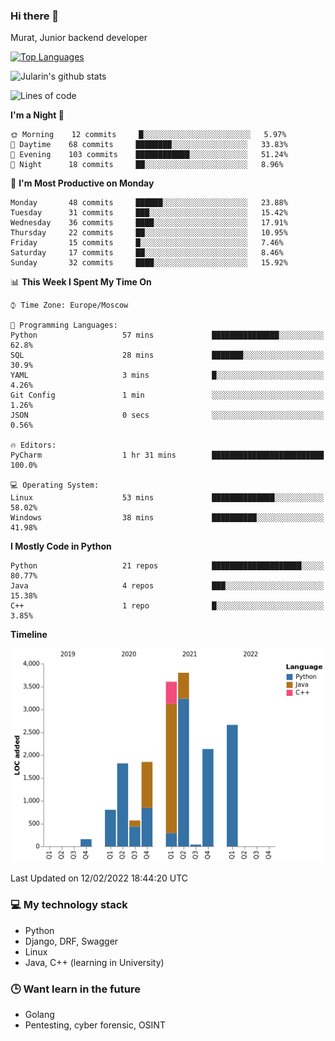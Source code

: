 ### Hi there 👋

Murat, Junior backend developer

[![Top Languages](https://github-readme-stats.vercel.app/api/top-langs/?username=Jularin&layout=compact)]()

![Jularin's github stats](https://github-readme-stats.vercel.app/api?username=Jularin&show_icons=true&include_all_commits=true&count_private=true)

<!--START_SECTION:waka-->
![Lines of code](https://img.shields.io/badge/From%20Hello%20World%20I%27ve%20Written-17%20Thousand%20lines%20of%20code-blue)

**I'm a Night 🦉** 

```text
🌞 Morning    12 commits     █░░░░░░░░░░░░░░░░░░░░░░░░   5.97% 
🌆 Daytime    68 commits     ████████░░░░░░░░░░░░░░░░░   33.83% 
🌃 Evening    103 commits    ████████████░░░░░░░░░░░░░   51.24% 
🌙 Night      18 commits     ██░░░░░░░░░░░░░░░░░░░░░░░   8.96%

```
📅 **I'm Most Productive on Monday** 

```text
Monday       48 commits     ██████░░░░░░░░░░░░░░░░░░░   23.88% 
Tuesday      31 commits     ███░░░░░░░░░░░░░░░░░░░░░░   15.42% 
Wednesday    36 commits     ████░░░░░░░░░░░░░░░░░░░░░   17.91% 
Thursday     22 commits     ██░░░░░░░░░░░░░░░░░░░░░░░   10.95% 
Friday       15 commits     █░░░░░░░░░░░░░░░░░░░░░░░░   7.46% 
Saturday     17 commits     ██░░░░░░░░░░░░░░░░░░░░░░░   8.46% 
Sunday       32 commits     ████░░░░░░░░░░░░░░░░░░░░░   15.92%

```


📊 **This Week I Spent My Time On** 

```text
⌚︎ Time Zone: Europe/Moscow

💬 Programming Languages: 
Python                   57 mins             ███████████████░░░░░░░░░░   62.8% 
SQL                      28 mins             ███████░░░░░░░░░░░░░░░░░░   30.9% 
YAML                     3 mins              █░░░░░░░░░░░░░░░░░░░░░░░░   4.26% 
Git Config               1 min               ░░░░░░░░░░░░░░░░░░░░░░░░░   1.26% 
JSON                     0 secs              ░░░░░░░░░░░░░░░░░░░░░░░░░   0.56%

🔥 Editors: 
PyCharm                  1 hr 31 mins        █████████████████████████   100.0%

💻 Operating System: 
Linux                    53 mins             ██████████████░░░░░░░░░░░   58.02% 
Windows                  38 mins             ██████████░░░░░░░░░░░░░░░   41.98%

```

**I Mostly Code in Python** 

```text
Python                   21 repos            ████████████████████░░░░░   80.77% 
Java                     4 repos             ███░░░░░░░░░░░░░░░░░░░░░░   15.38% 
C++                      1 repo              █░░░░░░░░░░░░░░░░░░░░░░░░   3.85%

```


**Timeline**

![Chart not found](https://raw.githubusercontent.com/Jularin/Jularin/main/charts/bar_graph.png) 


 Last Updated on 12/02/2022 18:44:20 UTC
<!--END_SECTION:waka-->

### 💻 My technology stack
 - Python
 - Django, DRF, Swagger
 - Linux 
 - Java, C++ (learning in University)

### 🕒 Want learn in the future
 - Golang
 - Pentesting, cyber forensic, OSINT
